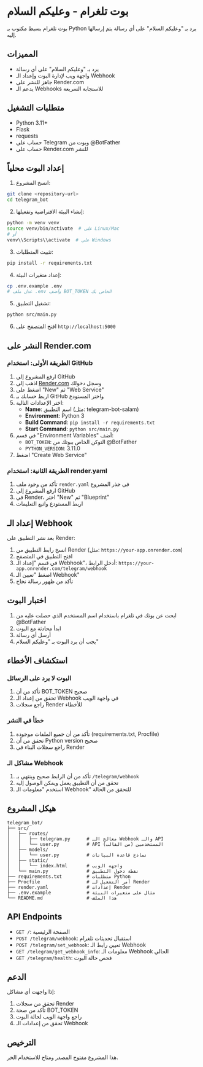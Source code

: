 # بوت تلغرام - وعليكم السلام

بوت تلغرام بسيط مكتوب بـ Python يرد بـ "وعليكم السلام" على أي رسالة يتم إرسالها إليه.

## المميزات

- يرد بـ "وعليكم السلام" على أي رسالة
- واجهة ويب لإدارة البوت وإعداد الـ Webhook
- جاهز للنشر على Render.com
- يدعم الـ Webhooks للاستجابة السريعة

## متطلبات التشغيل

- Python 3.11+
- Flask
- requests
- حساب على Telegram وبوت من @BotFather
- حساب على Render.com للنشر

## إعداد البوت محلياً

1. انسخ المشروع:
```bash
git clone <repository-url>
cd telegram_bot
```

2. إنشاء البيئة الافتراضية وتفعيلها:
```bash
python -m venv venv
source venv/bin/activate  # على Linux/Mac
# أو
venv\\Scripts\\activate  # على Windows
```

3. تثبيت المتطلبات:
```bash
pip install -r requirements.txt
```

4. إعداد متغيرات البيئة:
```bash
cp .env.example .env
# عدل ملف .env وأضف BOT_TOKEN الخاص بك
```

5. تشغيل التطبيق:
```bash
python src/main.py
```

6. افتح المتصفح على `http://localhost:5000`

## النشر على Render.com

### الطريقة الأولى: استخدام GitHub

1. ارفع المشروع إلى GitHub
2. اذهب إلى [Render.com](https://render.com) وسجل دخولك
3. اضغط على "New" ثم "Web Service"
4. اربط حسابك بـ GitHub واختر المستودع
5. اختر الإعدادات التالية:
   - **Name**: اسم التطبيق (مثل: telegram-bot-salam)
   - **Environment**: Python 3
   - **Build Command**: `pip install -r requirements.txt`
   - **Start Command**: `python src/main.py`
6. في قسم "Environment Variables" أضف:
   - `BOT_TOKEN`: التوكن الخاص ببوتك من @BotFather
   - `PYTHON_VERSION`: 3.11.0
7. اضغط "Create Web Service"

### الطريقة الثانية: استخدام render.yaml

1. تأكد من وجود ملف `render.yaml` في جذر المشروع
2. ارفع المشروع إلى GitHub
3. في Render، اختر "New" ثم "Blueprint"
4. اربط المستودع واتبع التعليمات

## إعداد الـ Webhook

بعد نشر التطبيق على Render:

1. انسخ رابط التطبيق من Render (مثل: `https://your-app.onrender.com`)
2. افتح التطبيق في المتصفح
3. في قسم "إعداد الـ Webhook"، أدخل الرابط: `https://your-app.onrender.com/telegram/webhook`
4. اضغط "تعيين الـ Webhook"
5. تأكد من ظهور رسالة نجاح

## اختبار البوت

1. ابحث عن بوتك في تلغرام باستخدام اسم المستخدم الذي حصلت عليه من @BotFather
2. ابدأ محادثة مع البوت
3. أرسل أي رسالة
4. يجب أن يرد البوت بـ "وعليكم السلام"

## استكشاف الأخطاء

### البوت لا يرد على الرسائل

1. تأكد من أن BOT_TOKEN صحيح
2. تحقق من إعداد الـ Webhook في واجهة الويب
3. راجع سجلات Render للأخطاء

### خطأ في النشر

1. تأكد من أن جميع الملفات موجودة (requirements.txt, Procfile)
2. تحقق من أن Python version صحيح
3. راجع سجلات البناء في Render

### مشاكل الـ Webhook

1. تأكد من أن الرابط صحيح وينتهي بـ `/telegram/webhook`
2. تحقق من أن التطبيق يعمل ويمكن الوصول إليه
3. استخدم "معلومات الـ Webhook" للتحقق من الحالة

## هيكل المشروع

```
telegram_bot/
├── src/
│   ├── routes/
│   │   ├── telegram.py      # معالج الـ Webhook والـ API
│   │   └── user.py          # API المستخدمين (من القالب)
│   ├── models/
│   │   └── user.py          # نماذج قاعدة البيانات
│   ├── static/
│   │   └── index.html       # واجهة الويب
│   └── main.py              # نقطة دخول التطبيق
├── requirements.txt         # متطلبات Python
├── Procfile                 # أمر التشغيل لـ Render
├── render.yaml              # إعدادات Render
├── .env.example             # مثال على متغيرات البيئة
└── README.md                # هذا الملف
```

## API Endpoints

- `GET /`: الصفحة الرئيسية
- `POST /telegram/webhook`: استقبال تحديثات تلغرام
- `POST /telegram/set_webhook`: تعيين رابط الـ Webhook
- `GET /telegram/get_webhook_info`: معلومات الـ Webhook الحالي
- `GET /telegram/health`: فحص حالة البوت

## الدعم

إذا واجهت أي مشاكل:

1. تحقق من سجلات Render
2. تأكد من صحة BOT_TOKEN
3. راجع واجهة الويب لحالة البوت
4. تحقق من إعدادات الـ Webhook

## الترخيص

هذا المشروع مفتوح المصدر ومتاح للاستخدام الحر.

